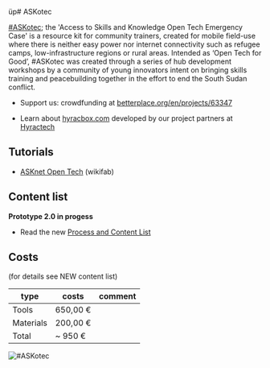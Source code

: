  üp# ASKotec

[#ASKotec](https://openculture.agency/outcomes/askotec/); the 'Access to Skills and Knowledge Open Tech Emergency Case' is a resource kit for community trainers, created for mobile field-use where there is neither easy power nor internet connectivity such as refugee camps, low-infrastructure regions or rural areas. Intended as ‘Open Tech for Good’, #ASKotec was created through a series of hub development workshops by a community of young innovators intent on bringing skills training and peacebuilding together in the effort to end the South Sudan conflict.


- Support us: crowdfunding at [betterplace.org/en/projects/63347](https://www.betterplace.org/en/projects/63347)

- Learn about [hyracbox.com](https://www.hyracbox.com/) developed by our project partners at [Hyractech](https://github.com/HyracTech)

## Tutorials
- [ASKnet Open Tech](https://wikifab.org/wiki/Group:ASKnet_Open_Tech#Tutoriais) (wikifab)



## Content list

**Prototype 2.0 in progess**
- Read the new [Process and Content List](https://github.com/opencultureagency/ASKotec/blob/master/ASKotec_Process-and-Content_NEW.pdf)

## Costs

(for details see NEW content list)

type | costs | comment
---|---|---
Tools|650,00 €
Materials|200,00 €
Total| ~ 950 €



![](Images/DSC_6834.JPG "#ASKotec")
